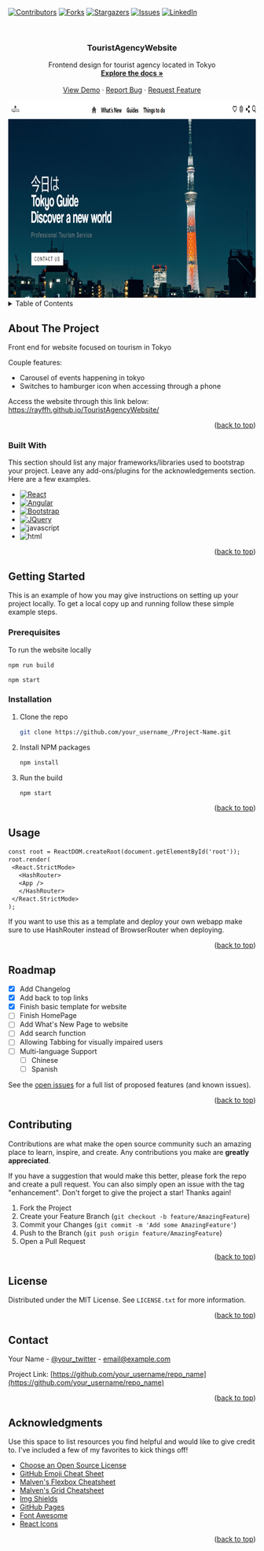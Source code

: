 <!-- Improved compatibility of back to top link: See: https://github.com/othneildrew/Best-README-Template/pull/73 -->
<a name="readme-top"></a>
<!--
*** Thanks for checking out the Best-README-Template. If you have a suggestion
*** that would make this better, please fork the repo and create a pull request
*** or simply open an issue with the tag "enhancement".
*** Don't forget to give the project a star!
*** Thanks again! Now go create something AMAZING! :D
-->



<!-- PROJECT SHIELDS -->
<!--
*** I'm using markdown "reference style" links for readability.
*** Reference links are enclosed in brackets [ ] instead of parentheses ( ).
*** See the bottom of this document for the declaration of the reference variables
*** for contributors-url, forks-url, etc. This is an optional, concise syntax you may use.
*** https://www.markdownguide.org/basic-syntax/#reference-style-links
-->
[![Contributors][contributors-shield]][contributors-url]
[![Forks][forks-shield]][forks-url]
[![Stargazers][stars-shield]][stars-url]
[![Issues][issues-shield]][issues-url]
[![LinkedIn][linkedin-shield]][linkedin-url]



<!-- PROJECT LOGO -->
<br />
<div align="center">
<!--   <a href="https://github.com/othneildrew/Best-README-Template](https://github.com/RayFFH/TouristAgencyWebsite/blob/main/README.md)">
    <img src="images/logo.png" alt="Logo" width="80" height="80"> -->
  </a>

  <h3 align="center">TouristAgencyWebsite</h3>

  <p align="center">
    Frontend design for tourist agency located in Tokyo
    <br />
    <a href="https://rayffh.github.io/TouristAgencyWebsite/"><strong>Explore the docs »</strong></a>
    <br />
    <br />
    <a href="https://github.com/RayFFH/TouristAgencyWebsite">View Demo</a>
    ·
    <a href="https://github.com/RayFFH/TouristAgencyWebsite/issues">Report Bug</a>
    ·
    <a href="https://github.com/RayFFH/TouristAgencyWebsite/issues">Request Feature</a>
  </p>
</div>

<img src="touristsiteimage.png" alt="Logo" width="1000" height="400">

<!-- TABLE OF CONTENTS -->
<details>
  <summary>Table of Contents</summary>
  <ol>
    <li>
      <a href="#about-the-project">About The Project</a>
      <ul>
        <li><a href="#built-with">Built With</a></li>
      </ul>
    </li>
    <li>
      <a href="#getting-started">Getting Started</a>
      <ul>
        <li><a href="#prerequisites">Prerequisites</a></li>
        <li><a href="#installation">Installation</a></li>
      </ul>
    </li>
    <li><a href="#usage">Usage</a></li>
    <li><a href="#roadmap">Roadmap</a></li>
    <li><a href="#contributing">Contributing</a></li>
    <li><a href="#license">License</a></li>
    <li><a href="#contact">Contact</a></li>
    <li><a href="#acknowledgments">Acknowledgments</a></li>
  </ol>
</details>



<!-- ABOUT THE PROJECT -->
## About The Project

Front end for website focused on tourism in Tokyo

Couple features:
* Carousel of events happening in tokyo
* Switches to hamburger icon when accessing through a phone

Access the website through this link below:
https://rayffh.github.io/TouristAgencyWebsite/

<p align="right">(<a href="#readme-top">back to top</a>)</p>



### Built With

This section should list any major frameworks/libraries used to bootstrap your project. Leave any add-ons/plugins for the acknowledgements section. Here are a few examples.

* [![React][React.js]][React-url]
* [![Angular][Angular.io]][Angular-url]
* [![Bootstrap][Bootstrap.com]][Bootstrap-url]
* [![JQuery][JQuery.com]][JQuery-url]
* ![javascript](https://img.shields.io/badge/JavaScript-323330?style=for-the-badge&logo=javascript&logoColor=F7DF1E)
* ![html](https://img.shields.io/badge/HTML-239120?style=for-the-badge&logo=html5&logoColor=white)

<p align="right">(<a href="#readme-top">back to top</a>)</p>



<!-- GETTING STARTED -->
## Getting Started

This is an example of how you may give instructions on setting up your project locally.
To get a local copy up and running follow these simple example steps.

### Prerequisites

To run the website locally
  ```
  npm run build
  ```
  ```
  npm start
  ```

### Installation

1. Clone the repo
   ```sh
   git clone https://github.com/your_username_/Project-Name.git
   ```
2. Install NPM packages
   ```sh
   npm install
   ```
3. Run the build
   ```js
   npm start
   ```

<p align="right">(<a href="#readme-top">back to top</a>)</p>



<!-- USAGE EXAMPLES -->
## Usage

 ```
const root = ReactDOM.createRoot(document.getElementById('root'));
root.render(
  <React.StrictMode>
    <HashRouter>
    <App />
    </HashRouter>
  </React.StrictMode>
);
 ```
If you want to use this as a template and deploy your own webapp make sure to use HashRouter instead of BrowserRouter when deploying.

<p align="right">(<a href="#readme-top">back to top</a>)</p>

<!-- ROADMAP -->
## Roadmap

- [x] Add Changelog
- [x] Add back to top links
- [x] Finish basic template for website
- [ ] Finish HomePage
- [ ] Add What's New Page to website
- [ ] Add search function
- [ ] Allowing Tabbing for visually impaired users
- [ ] Multi-language Support
    - [ ] Chinese
    - [ ] Spanish

See the [open issues](https://github.com/RayFFH/TouristAgencyWebsite/issues) for a full list of proposed features (and known issues).

<p align="right">(<a href="#readme-top">back to top</a>)</p>



<!-- CONTRIBUTING -->
## Contributing

Contributions are what make the open source community such an amazing place to learn, inspire, and create. Any contributions you make are **greatly appreciated**.

If you have a suggestion that would make this better, please fork the repo and create a pull request. You can also simply open an issue with the tag "enhancement".
Don't forget to give the project a star! Thanks again!

1. Fork the Project
2. Create your Feature Branch (`git checkout -b feature/AmazingFeature`)
3. Commit your Changes (`git commit -m 'Add some AmazingFeature'`)
4. Push to the Branch (`git push origin feature/AmazingFeature`)
5. Open a Pull Request

<p align="right">(<a href="#readme-top">back to top</a>)</p>



<!-- LICENSE -->
## License

Distributed under the MIT License. See `LICENSE.txt` for more information.

<p align="right">(<a href="#readme-top">back to top</a>)</p>



<!-- CONTACT -->
## Contact

Your Name - [@your_twitter](https://twitter.com/your_username) - email@example.com

Project Link: [https://github.com/your_username/repo_name](https://github.com/your_username/repo_name)

<p align="right">(<a href="#readme-top">back to top</a>)</p>



<!-- ACKNOWLEDGMENTS -->
## Acknowledgments

Use this space to list resources you find helpful and would like to give credit to. I've included a few of my favorites to kick things off!

* [Choose an Open Source License](https://choosealicense.com)
* [GitHub Emoji Cheat Sheet](https://www.webpagefx.com/tools/emoji-cheat-sheet)
* [Malven's Flexbox Cheatsheet](https://flexbox.malven.co/)
* [Malven's Grid Cheatsheet](https://grid.malven.co/)
* [Img Shields](https://shields.io)
* [GitHub Pages](https://pages.github.com)
* [Font Awesome](https://fontawesome.com)
* [React Icons](https://react-icons.github.io/react-icons/search)

<p align="right">(<a href="#readme-top">back to top</a>)</p>



<!-- MARKDOWN LINKS & IMAGES -->
<!-- https://www.markdownguide.org/basic-syntax/#reference-style-links -->
[contributors-shield]: https://img.shields.io/github/contributors/RayFFH/TouristAgencyWebsite?style=for-the-badge
[contributors-url]: https://github.com/RayFFH/TouristAgencyWebsite/graphs/contributors
[forks-shield]: https://img.shields.io/github/forks/RayFFH/TouristAgencyWebsite?style=for-the-badge
[forks-url]: https://github.com/RayFFH/TouristAgencyWebsite/network/members
[stars-shield]: https://img.shields.io/github/stars/RayFFH/TouristAgencyWebsite?style=for-the-badge
[stars-url]: https://github.com/RayFFH/TouristAgencyWebsite/stargazers
[issues-shield]: https://img.shields.io/github/issues/RayFFH/TouristAgencyWebsite.svg?style=for-the-badge
[issues-url]: https://github.com/RayFFH/TouristAgencyWebsite/issues
[linkedin-shield]: https://img.shields.io/badge/-LinkedIn-black.svg?style=for-the-badge&logo=linkedin&colorB=555
[linkedin-url]: https://linkedin.com/in/phoenixsmart
[product-screenshot]: images/screenshot.png
[Next.js]: https://img.shields.io/badge/next.js-000000?style=for-the-badge&logo=nextdotjs&logoColor=white
[Next-url]: https://nextjs.org/
[React.js]: https://img.shields.io/badge/React-20232A?style=for-the-badge&logo=react&logoColor=61DAFB
[React-url]: https://reactjs.org/
[Vue.js]: https://img.shields.io/badge/Vue.js-35495E?style=for-the-badge&logo=vuedotjs&logoColor=4FC08D
[Vue-url]: https://vuejs.org/
[Angular.io]: https://img.shields.io/badge/Angular-DD0031?style=for-the-badge&logo=angular&logoColor=white
[Angular-url]: https://angular.io/
[Svelte.dev]: https://img.shields.io/badge/Svelte-4A4A55?style=for-the-badge&logo=svelte&logoColor=FF3E00
[Svelte-url]: https://svelte.dev/
[Laravel.com]: https://img.shields.io/badge/Laravel-FF2D20?style=for-the-badge&logo=laravel&logoColor=white
[Laravel-url]: https://laravel.com
[Bootstrap.com]: https://img.shields.io/badge/Bootstrap-563D7C?style=for-the-badge&logo=bootstrap&logoColor=white
[Bootstrap-url]: https://getbootstrap.com
[JQuery.com]: https://img.shields.io/badge/jQuery-0769AD?style=for-the-badge&logo=jquery&logoColor=white
[JQuery-url]: https://jquery.com 
